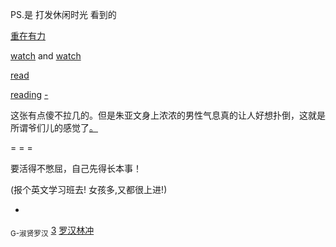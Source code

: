 
PS.是 打发休闲时光 看到的

[重在有力](https://github.com/7900ms/000nottheater_deserted_systemlibrary/blob/master/supplementary/slang-MARKETING.md#我知道你想说什么，我不想听，我累了)

[watch](https://youtu.be/oeXj_Bqo6cc?t=5m46s#重在有力) and [watch](https://www.youtube.com/watch?v=v92os3hmQwE#罗汉。你这个人就是太规矩了-G-淑贤罗汉)

[read](https://site.douban.com/160929/widget/notes/8483035/note/241925789/)

[reading](http://www.kuyv.cn/news/1759.html) [-](http://www.kuyv.cn/news/1759_31.html#31集)

这张有点傻不拉几的。但是朱亚文身上浓浓的男性气息真的让人好想扑倒，这就是所谓爷们儿的感觉了[。](https://movie.douban.com/photos/photo/2167024065/)


= = =

要活得不憋屈，自己先得长本事！

(报个英文学习班去! 女孩多,又都很上进!)




-

<sub>G-淑贤罗汉</sub>
[3](https://v.qq.com/x/cover/l8irh70t36z2u8f/h0015dudq5t.html)
[罗汉林冲](https://movie.douban.com/subject/24867835/discussion/59512501/)
